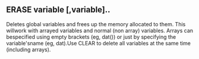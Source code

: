 ## ERASE variable [,variable]..

Deletes global variables and frees up the memory allocated to them. This willwork with arrayed variables and normal (non array) variables. Arrays can bespecified using empty brackets (eg, dat()) or just by specifying the variable'sname (eg, dat).Use CLEAR to delete all variables at the same time (including arrays).